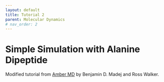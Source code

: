 ```yaml
---
layout: default
title: Tutorial 2 
parent: Molecular Dynamics
# nav_order: 2
---
```


# Simple Simulation with Alanine Dipeptide

Modified tutorial from [Amber MD](https://ambermd.org/tutorials/basic/tutorial0/index.php) by Benjamin D. Madej and Ross Walker.

